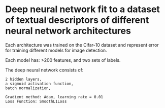 # Deep neural network fit to a dataset of textual descriptors of different neural network architectures

Each architecture was trained on the Cifar-10 dataset and represent error for training different models for image detection. 

Each model has: 
    >200 features,
    and two sets of labels.

The deep neural network consists of: 

    2 hidden layers,
    a sigmoid activation function,
    batch normalization,
    
    Gradient method: Adam, learning rate = 0.01
    Loss Function: SmoothL1Loss
